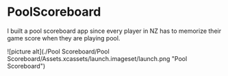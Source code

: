 # PoolScoreboard
I built a pool scoreboard app since every player in NZ has to memorize their game score when they are playing pool.

![picture alt](./Pool Scoreboard/Pool Scoreboard/Assets.xcassets/launch.imageset/launch.png "Pool Scoreboard")